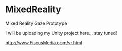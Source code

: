 # MixedReality
Mixed Reality Gaze Prototype

I will be uploading my Unity project here... stay tuned!

http://www.FiscusMedia.com/vr.html
